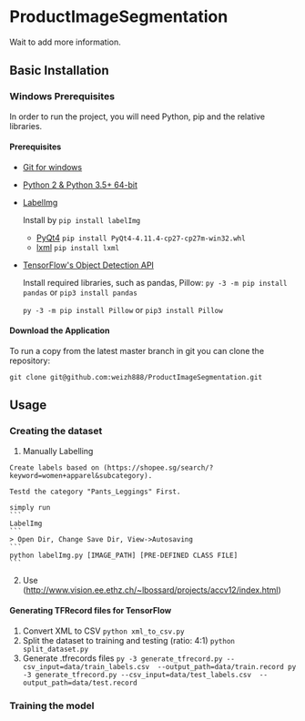 # ProductImageSegmentation
Wait to add more information.

## Basic Installation

### Windows Prerequisites

In order to run the project, you will need Python, pip and the relative libraries.

#### Prerequisites

  - [Git for windows](https://git-for-windows.github.io/)
  - [Python 2 & Python 3.5+ 64-bit](https://www.python.org/downloads/)
  - [LabelImg](https://github.com/tzutalin/labelImg)

    Install by `pip install labelImg`
      - [PyQt4](https://www.riverbankcomputing.com/software/pyqt/download)
        `pip install PyQt4-4.11.4-cp27-cp27m-win32.whl`
      - [lxml](http://lxml.de/installation.html)
        `pip install lxml`

  - [TensorFlow's Object Detection API](https://github.com/tensorflow/models/tree/master/research/object_detection)

    Install required libraries, such as pandas, Pillow:
    `py -3 -m pip install pandas` or `pip3 install pandas`

    `py -3 -m pip install Pillow` or `pip3 install Pillow`

#### Download the Application

To run a copy from the latest master branch in git you can clone the repository:

```
git clone git@github.com:weizh888/ProductImageSegmentation.git
```

## Usage

### Creating the dataset

  1. Manually Labelling

    Create labels based on (https://shopee.sg/search/?keyword=women+apparel&subcategory).

    Testd the category "Pants_Leggings" First.

    simply run
    ```
    LabelImg
    ```
    > Open Dir, Change Save Dir, View->Autosaving
    ```
    python labelImg.py [IMAGE_PATH] [PRE-DEFINED CLASS FILE]
    ```
  2. Use (http://www.vision.ee.ethz.ch/~lbossard/projects/accv12/index.html)

#### Generating TFRecord files for TensorFlow

  1. Convert XML to CSV
    ```
    python xml_to_csv.py
    ```
  2. Split the dataset to training and testing (ratio: 4:1)
    ```
    python split_dataset.py
    ```
  3. Generate .tfrecords files
    ```
    py -3 generate_tfrecord.py --csv_input=data/train_labels.csv  --output_path=data/train.record
    py -3 generate_tfrecord.py --csv_input=data/test_labels.csv  --output_path=data/test.record
    ```
    
### Training the model
